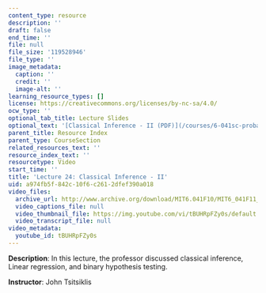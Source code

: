 ```yaml
---
content_type: resource
description: ''
draft: false
end_time: ''
file: null
file_size: '119528946'
file_type: ''
image_metadata:
  caption: ''
  credit: ''
  image-alt: ''
learning_resource_types: []
license: https://creativecommons.org/licenses/by-nc-sa/4.0/
ocw_type: ''
optional_tab_title: Lecture Slides
optional_text: '[Classical Inference - II (PDF)](/courses/6-041sc-probabilistic-systems-analysis-and-applied-probability-fall-2013/resources/mit6_041scf13_l24)'
parent_title: Resource Index
parent_type: CourseSection
related_resources_text: ''
resource_index_text: ''
resourcetype: Video
start_time: ''
title: 'Lecture 24: Classical Inference - II'
uid: a974fb5f-842c-10f6-c261-2dfef390a018
video_files:
  archive_url: http://www.archive.org/download/MIT6.041F10/MIT6_041F11_lec24_300k.mp4
  video_captions_file: null
  video_thumbnail_file: https://img.youtube.com/vi/tBUHRpFZy0s/default.jpg
  video_transcript_file: null
video_metadata:
  youtube_id: tBUHRpFZy0s
---
```

**Description**: In this lecture, the professor discussed classical inference, Linear regression, and binary hypothesis testing.

**Instructor**: John Tsitsiklis